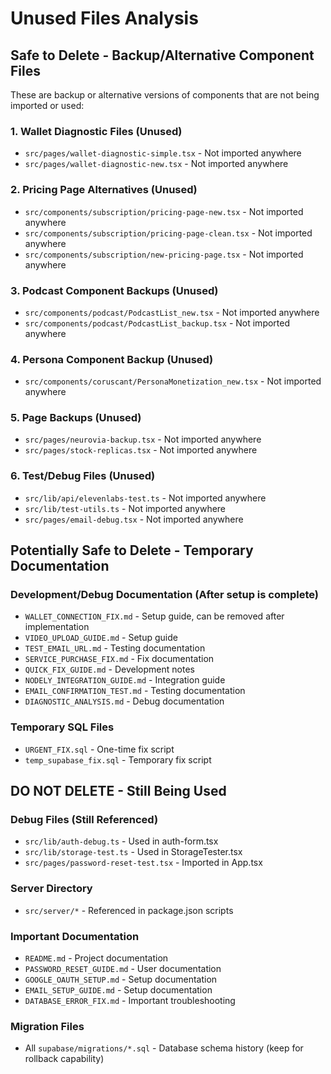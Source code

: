 # Unused Files Analysis

## Safe to Delete - Backup/Alternative Component Files
These are backup or alternative versions of components that are not being imported or used:

### 1. Wallet Diagnostic Files (Unused)
- `src/pages/wallet-diagnostic-simple.tsx` - Not imported anywhere
- `src/pages/wallet-diagnostic-new.tsx` - Not imported anywhere

### 2. Pricing Page Alternatives (Unused)
- `src/components/subscription/pricing-page-new.tsx` - Not imported anywhere
- `src/components/subscription/pricing-page-clean.tsx` - Not imported anywhere  
- `src/components/subscription/new-pricing-page.tsx` - Not imported anywhere

### 3. Podcast Component Backups (Unused)
- `src/components/podcast/PodcastList_new.tsx` - Not imported anywhere
- `src/components/podcast/PodcastList_backup.tsx` - Not imported anywhere

### 4. Persona Component Backup (Unused)
- `src/components/coruscant/PersonaMonetization_new.tsx` - Not imported anywhere

### 5. Page Backups (Unused)
- `src/pages/neurovia-backup.tsx` - Not imported anywhere
- `src/pages/stock-replicas.tsx` - Not imported anywhere

### 6. Test/Debug Files (Unused)
- `src/lib/api/elevenlabs-test.ts` - Not imported anywhere
- `src/lib/test-utils.ts` - Not imported anywhere
- `src/pages/email-debug.tsx` - Not imported anywhere

## Potentially Safe to Delete - Temporary Documentation

### Development/Debug Documentation (After setup is complete)
- `WALLET_CONNECTION_FIX.md` - Setup guide, can be removed after implementation
- `VIDEO_UPLOAD_GUIDE.md` - Setup guide  
- `TEST_EMAIL_URL.md` - Testing documentation
- `SERVICE_PURCHASE_FIX.md` - Fix documentation
- `QUICK_FIX_GUIDE.md` - Development notes
- `NODELY_INTEGRATION_GUIDE.md` - Integration guide
- `EMAIL_CONFIRMATION_TEST.md` - Testing documentation
- `DIAGNOSTIC_ANALYSIS.md` - Debug documentation

### Temporary SQL Files
- `URGENT_FIX.sql` - One-time fix script
- `temp_supabase_fix.sql` - Temporary fix script

## DO NOT DELETE - Still Being Used

### Debug Files (Still Referenced)
- `src/lib/auth-debug.ts` - Used in auth-form.tsx
- `src/lib/storage-test.ts` - Used in StorageTester.tsx
- `src/pages/password-reset-test.tsx` - Imported in App.tsx

### Server Directory
- `src/server/*` - Referenced in package.json scripts

### Important Documentation
- `README.md` - Project documentation
- `PASSWORD_RESET_GUIDE.md` - User documentation  
- `GOOGLE_OAUTH_SETUP.md` - Setup documentation
- `EMAIL_SETUP_GUIDE.md` - Setup documentation
- `DATABASE_ERROR_FIX.md` - Important troubleshooting

### Migration Files
- All `supabase/migrations/*.sql` - Database schema history (keep for rollback capability)

